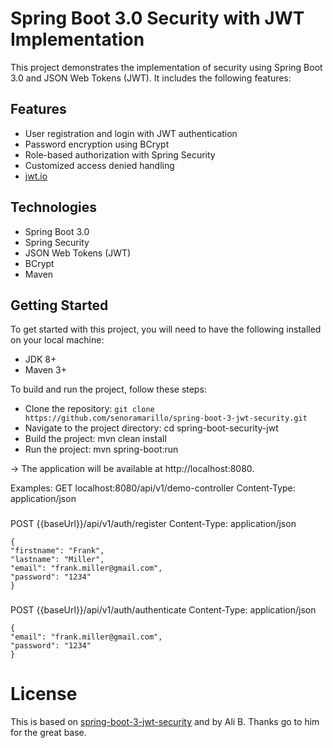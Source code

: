 # Spring Boot 3.0 Security with JWT Implementation
This project demonstrates the implementation of security using Spring Boot 3.0 and JSON Web Tokens (JWT). It includes the following features:

## Features
* User registration and login with JWT authentication
* Password encryption using BCrypt
* Role-based authorization with Spring Security
* Customized access denied handling
* [jwt.io](https://jwt.io/)

## Technologies
* Spring Boot 3.0
* Spring Security
* JSON Web Tokens (JWT)
* BCrypt
* Maven

## Getting Started
To get started with this project, you will need to have the following installed on your local machine:

* JDK 8+
* Maven 3+


To build and run the project, follow these steps:

* Clone the repository: `git clone https://github.com/senoramarillo/spring-boot-3-jwt-security.git`
* Navigate to the project directory: cd spring-boot-security-jwt
* Build the project: mvn clean install
* Run the project: mvn spring-boot:run

-> The application will be available at http://localhost:8080.

Examples:
GET localhost:8080/api/v1/demo-controller
Content-Type: application/json

###
POST {{baseUrl}}/api/v1/auth/register
Content-Type: application/json

```
{
"firstname": "Frank",
"lastname": "Miller",
"email": "frank.miller@gmail.com",
"password": "1234"
}
```

###
POST {{baseUrl}}/api/v1/auth/authenticate
Content-Type: application/json

```
{
"email": "frank.miller@gmail.com",
"password": "1234"
}
```

# License
This is based on [spring-boot-3-jwt-security](https://github.com/ali-bouali/spring-boot-3-jwt-security)
and by Ali B. Thanks go to him for the great base.
